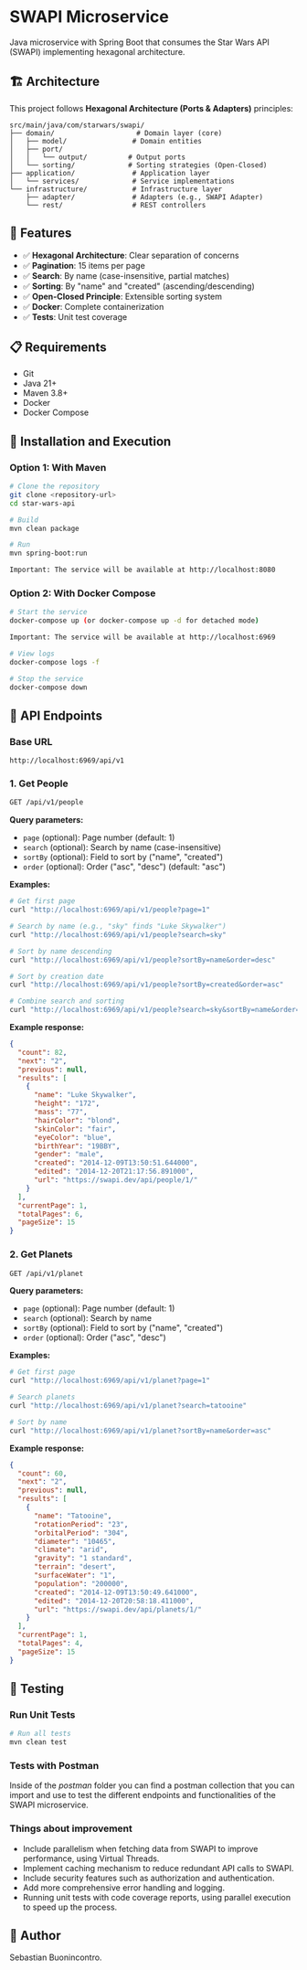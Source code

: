 # SWAPI Microservice

Java microservice with Spring Boot that consumes the Star Wars API (SWAPI) implementing hexagonal architecture.

## 🏗️ Architecture

This project follows **Hexagonal Architecture (Ports & Adapters)** principles:

```
src/main/java/com/starwars/swapi/
├── domain/                    # Domain layer (core)
│   ├── model/                # Domain entities
│   ├── port/
│   │   └── output/          # Output ports
│   └── sorting/             # Sorting strategies (Open-Closed)
├── application/              # Application layer
│   └── services/             # Service implementations
└── infrastructure/           # Infrastructure layer
    ├── adapter/              # Adapters (e.g., SWAPI Adapter)
    └── rest/                 # REST controllers
```

## 🚀 Features

- ✅ **Hexagonal Architecture**: Clear separation of concerns
- ✅ **Pagination**: 15 items per page
- ✅ **Search**: By name (case-insensitive, partial matches)
- ✅ **Sorting**: By "name" and "created" (ascending/descending)
- ✅ **Open-Closed Principle**: Extensible sorting system
- ✅ **Docker**: Complete containerization
- ✅ **Tests**: Unit test coverage

## 📋 Requirements

- Git
- Java 21+
- Maven 3.8+
- Docker
- Docker Compose

## 🔧 Installation and Execution

### Option 1: With Maven

```bash
# Clone the repository
git clone <repository-url>
cd star-wars-api

# Build
mvn clean package

# Run
mvn spring-boot:run

Important: The service will be available at http://localhost:8080

```

### Option 2: With Docker Compose

```bash
# Start the service
docker-compose up (or docker-compose up -d for detached mode)

Important: The service will be available at http://localhost:6969

# View logs
docker-compose logs -f

# Stop the service
docker-compose down
```

## 📡 API Endpoints

### Base URL
```
http://localhost:6969/api/v1
```

### 1. Get People

```bash
GET /api/v1/people
```

**Query parameters:**
- `page` (optional): Page number (default: 1)
- `search` (optional): Search by name (case-insensitive)
- `sortBy` (optional): Field to sort by ("name", "created")
- `order` (optional): Order ("asc", "desc") (default: "asc")

**Examples:**

```bash
# Get first page
curl "http://localhost:6969/api/v1/people?page=1"

# Search by name (e.g., "sky" finds "Luke Skywalker")
curl "http://localhost:6969/api/v1/people?search=sky"

# Sort by name descending
curl "http://localhost:6969/api/v1/people?sortBy=name&order=desc"

# Sort by creation date
curl "http://localhost:6969/api/v1/people?sortBy=created&order=asc"

# Combine search and sorting
curl "http://localhost:6969/api/v1/people?search=sky&sortBy=name&order=asc"
```

**Example response:**
```json
{
  "count": 82,
  "next": "2",
  "previous": null,
  "results": [
    {
      "name": "Luke Skywalker",
      "height": "172",
      "mass": "77",
      "hairColor": "blond",
      "skinColor": "fair",
      "eyeColor": "blue",
      "birthYear": "19BBY",
      "gender": "male",
      "created": "2014-12-09T13:50:51.644000",
      "edited": "2014-12-20T21:17:56.891000",
      "url": "https://swapi.dev/api/people/1/"
    }
  ],
  "currentPage": 1,
  "totalPages": 6,
  "pageSize": 15
}
```

### 2. Get Planets

```bash
GET /api/v1/planet
```

**Query parameters:**
- `page` (optional): Page number (default: 1)
- `search` (optional): Search by name
- `sortBy` (optional): Field to sort by ("name", "created")
- `order` (optional): Order ("asc", "desc")

**Examples:**

```bash
# Get first page
curl "http://localhost:6969/api/v1/planet?page=1"

# Search planets
curl "http://localhost:6969/api/v1/planet?search=tatooine"

# Sort by name
curl "http://localhost:6969/api/v1/planet?sortBy=name&order=asc"
```

**Example response:**
```json
{
  "count": 60,
  "next": "2",
  "previous": null,
  "results": [
    {
      "name": "Tatooine",
      "rotationPeriod": "23",
      "orbitalPeriod": "304",
      "diameter": "10465",
      "climate": "arid",
      "gravity": "1 standard",
      "terrain": "desert",
      "surfaceWater": "1",
      "population": "200000",
      "created": "2014-12-09T13:50:49.641000",
      "edited": "2014-12-20T20:58:18.411000",
      "url": "https://swapi.dev/api/planets/1/"
    }
  ],
  "currentPage": 1,
  "totalPages": 4,
  "pageSize": 15
}
```

## 🧪 Testing

### Run Unit Tests

```bash
# Run all tests
mvn clean test

```

### Tests with Postman

Inside of the *postman* folder you can find a postman collection that you can import and use to test the different endpoints and functionalities of the SWAPI microservice.

### Things about improvement

- Include parallelism when fetching data from SWAPI to improve performance, using Virtual Threads.
- Implement caching mechanism to reduce redundant API calls to SWAPI.
- Include security features such as authorization and authentication.
- Add more comprehensive error handling and logging.
- Running unit tests with code coverage reports, using parallel execution to speed up the process.

## 👥 Author

Sebastian Buonincontro.

